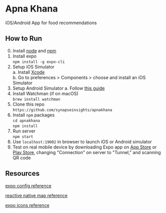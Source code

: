 # Apna Khana

iOS/Android App for food recommendations

## How to Run

0. Install [node](https://nodejs.org/en/download/) and [npm](https://www.npmjs.com/get-npm)
1. Install expo  
`npm install -g expo-cli`
2. Setup iOS Simulator  
  a. Install [Xcode](https://itunes.apple.com/app/xcode/id497799835)  
  b. Go to preferences > Components > choose and install an iOS Simulator
3. Setup Android Simulator
  a. Follow [this guide](https://docs.expo.io/versions/v32.0.0/workflow/android-studio-emulator/)
4. Install Watchman (if on macOS)  
`brew install watchman`
5. Clone this repo  
`https://github.com/synapseinsights/apnakhana`
6. Install `npm` packages  
`cd apnakhana`  
`npm install`
7. Run server  
`npm start`  
8. Use `localhost:19002` in browser to launch iOS or Android simulator  
9. Test on real mobile device by downloading Expo app on [App Store](https://itunes.apple.com/us/app/expo-client/id982107779?mt=8) or [Play Store](https://play.google.com/store/apps/details?id=host.exp.exponent), changing "Connection" on server to "Tunnel," and scanning QR code 

## Resources

[expo config reference](https://docs.expo.io/versions/latest/workflow/configuration/)

[reactive native map reference](https://github.com/react-native-community/react-native-maps/blob/master/docs/mapview.md)

[expo icons reference](https://expo.github.io/vector-icons/)